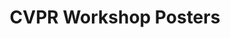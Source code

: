 ---
title: "CVPR Workshop Posters"
publishDate: 2025-05-22
description: "Two posters accepted at CVPR 2025 Workshop - 1) <em>Physics-guided Diffusion Neural Operators for Solving Forward and Inverse PDEs</em>, 2) <em>Scientific Equation Discovery using Modular Symbolic Regression via Vision-Language Guidance</em>! Excited to share that we'll also be giving a lightning talk at the workshop—looking forward to the discussion!"
category: "Publication"
---
